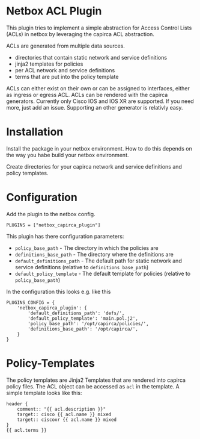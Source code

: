 # Netbox ACL Plugin

This plugin tries to implement a simple abstraction for Access Control Lists
(ACLs) in netbox by leveraging the capirca ACL abstraction.

ACLs are generated from multiple data sources.

- directories that contain static network and service definitions
- jinja2 templates for policies
- per ACL network and service definitions
- terms that are put into the policy template

ACLs can either exist on their own or can be assigned to interfaces, either as
ingress or egress ACL.
ACLs can be rendered with the capirca generators. Currently only Cisco IOS and
IOS XR are supported. If you need more, just add an issue. Supporting an other
generator is relativly easy.

# Installation

Install the package in your netbox environment. How to do this depends on
the way you habe build your netbox environment.

Create directories for your capirca network and service definitions and
policy templates.

# Configuration

Add the plugin to the netbox config.
```
PLUGINS = ["netbox_capirca_plugin"]
```

This plugin has there configuration parameters:

* `policy_base_path` - The directory in which the policies are
* `definitions_base_path` - The directory where the definitions are
* `default_definitions_path` - The default path for static network and service
  definitions (relative to `definitions_base_path`)
* `default_policy_template` - The default template for policies (relative to
  `policy_base_path`)

In the configuration this looks e.g. like this

```
PLUGINS_CONFIG = {
    'netbox_capirca_plugin': {
        'default_definitions_path': 'defs/',
        'default_policy_template': 'main.pol.j2',
        'policy_base_path': '/opt/capirca/policies/',
        'definitions_base_path': '/opt/capirca/',
    }
}
```

# Policy-Templates

The policy templates are Jinja2 Templates that are rendered into capirca policy
files.
The ACL object can be accessed as `acl` in the template.
A simple template looks like this:

```
header {
	comment:: "{{ acl.description }}"
	target:: cisco {{ acl.name }} mixed
	target:: ciscoxr {{ acl.name }} mixed
}
{{ acl.terms }}
```
